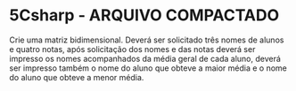 # 5Csharp - ARQUIVO COMPACTADO
Crie uma matriz bidimensional. Deverá ser solicitado três nomes de alunos e quatro notas, após solicitação dos nomes e das notas deverá ser impresso os nomes acompanhados da média geral de cada aluno, deverá ser impresso também o nome do aluno que obteve a maior média e o nome do aluno que obteve a menor média.
